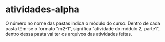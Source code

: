 # atividades-alpha

O número no nome das pastas indica o módulo do curso.
Dentro de cada pasta têm-se o formato "m2-1", significa "atividade do módulo 2, parte1", dentro dessa pasta vai ter os arquivos
das atividades feitas.
